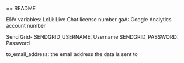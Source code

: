 == README

ENV variables:
LcLi: Live Chat license number
gaA: Google Analytics account number

Send Grid-
SENDGRID_USERNAME: Username
SENDGRID_PASSWORD: Password

to_email_address: the email address the data is sent to

